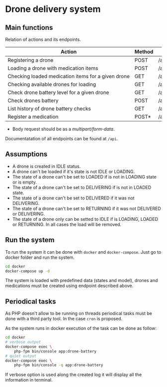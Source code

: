 # Drone delivery system

## Main functions

Relation of actions and its endpoints.

| Action                                             | Method | Endpoint                     |
|----------------------------------------------------|--------|------------------------------|
| Registering a drone                                | POST   | /api/drones                  |
| Loading a drone with medication items              | POST   | /api/drones/{serial}/load    |
| Checking loaded medication items for a given drone | GET    | /api/drones/{serial}/load    |
| Checking available drones for loading              | GET    | ​/api​/drones​/availables       |
| Check drone battery level for a given drone        | GET    | /api/drones/{serial}/battery |
| Check drones battery                               | POST   | /api/battery_logs            |
| List history of drone battery checks               | GET    | /api/battery_logs            |
| Register a medication                              | POST*  | /api/medications             |

* Body request should be as a *multipart/form-data*.

Documentatation of all endpoints can be found at `/api`.

## Assumptions 

* A drone is created in IDLE status.
* A drone can't be loaded if it's state is not IDLE or LOADING.
* The state of a drone can't be set to LOADED if is not in
LOADING state or is empty.
* The state of a drone can't be set to DELIVERING if is not in
 LOADED state.
* The state of a drone can't be set to DELIVERED if it was not
DELIVERING.
* The state of a drone can't be set to RETURNING if it was not
DELIVERED or DELIVERING.
* The state of a drone only can be setted to IDLE if is LOADING,
LOADED or RETURNING. In all cases the load will be removed.

## Run the system

To run the system it can be done with `docker` and `docker-compose`.
Just go to docker folder and run the system.

```bash
cd docker
docker-compose up -d
```

The system is loaded with predefined data (states and model), drones
and medications must be created using endpoint described above.

## Periodical tasks

As PHP doesn't allow to be running on threads periodical tasks must be
done with a third party tool. In the case `cron` is proposed.

As the system runs in docker execution of the task can be done as follow:

```bash
cd docker
# verbose output
docker-compose exec \
    php-fpm bin/console app:drone-battery
# quiet output
docker-compose exec \
    php-fpm bin/console -q app:drone-battery
```

If verbose option is used along the created log it will display all the
information in terminal.

